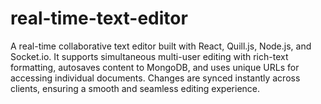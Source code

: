 # real-time-text-editor
A real-time collaborative text editor built with React, Quill.js, Node.js, and Socket.io. It supports simultaneous multi-user editing with rich-text formatting, autosaves content to MongoDB, and uses unique URLs for accessing individual documents. Changes are synced instantly across clients, ensuring a smooth and seamless editing experience.
